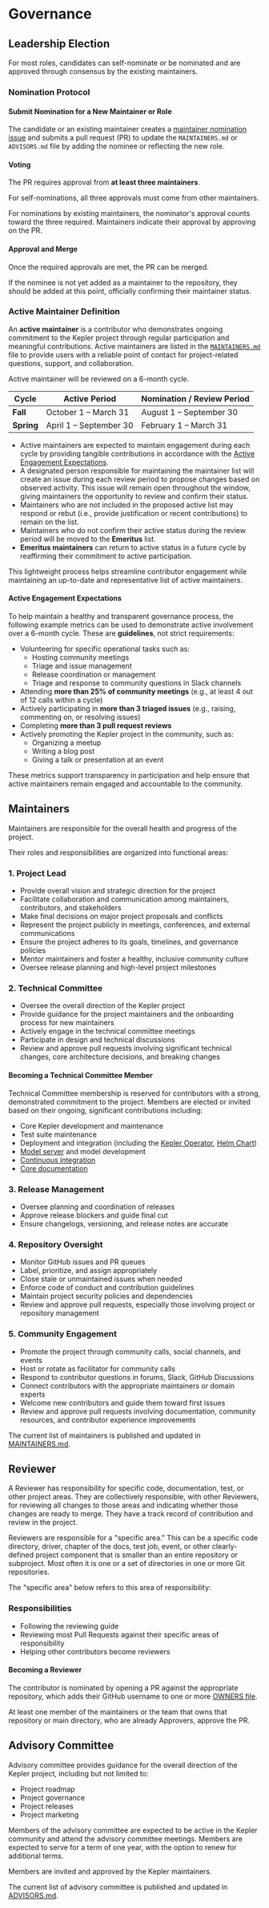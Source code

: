# Governance

## Leadership Election

For most roles, candidates can self-nominate or be nominated
and are approved through consensus by the existing maintainers.

### Nomination Protocol

#### Submit Nomination for a New Maintainer or Role

The candidate or an existing maintainer creates a [maintainer nomination issue](.github/ISSUE_TEMPLATE/maintainer_nominate.yaml) and submits a pull request (PR) to update the `MAINTAINERS.md`
or `ADVISORS.md` file by adding the nominee or reflecting the new role.

#### Voting

The PR requires approval from **at least three maintainers**.

For self-nominations, all three approvals must come from other maintainers.

For nominations by existing maintainers, the nominator's approval counts toward the three required.
Maintainers indicate their approval by approving on the PR.

#### Approval and Merge

Once the required approvals are met, the PR can be merged.

If the nominee is not yet added as a maintainer to the repository,
they should be added at this point,
officially confirming their maintainer status.

### Active Maintainer Definition

An **active maintainer** is a contributor who demonstrates ongoing commitment
to the Kepler project through regular participation and meaningful contributions.
Active maintainers are listed in the [`MAINTAINERS.md`](https://github.com/sustainable-computing-io/kepler/blob/main/MAINTAINERS.md)
file to provide users with a reliable point of contact for project-related questions,
support, and collaboration.

Active maintainer will be reviewed on a 6-month cycle.

| **Cycle** | **Active Period**         | **Nomination / Review Period**       |
|-----------|---------------------------|--------------------------------------|
| **Fall**  | October 1 – March 31      | August 1 – September 30              |
| **Spring**| April 1 – September 30    | February 1 – March 31                |

- Active maintainers are expected to maintain engagement during each cycle by providing tangible contributions in accordance with the [Active Engagement Expectations](#active-engagement-expectations).
- A designated person responsible for maintaining the maintainer list will create an issue during each review period to propose changes based on observed activity. This issue will remain open throughout the window, giving maintainers the opportunity to review and confirm their status.
- Maintainers who are not included in the proposed active list may respond or rebut (i.e., provide justification or recent contributions) to remain on the list.
- Maintainers who do not confirm their active status during the review period will be moved to the **Emeritus** list.
- **Emeritus maintainers** can return to active status in a future cycle by reaffirming their commitment to active participation.

This lightweight process helps streamline contributor engagement while maintaining an up-to-date and representative list of active maintainers.

#### Active Engagement Expectations

To help maintain a healthy and transparent governance process, the following example metrics can be used to demonstrate active involvement over a 6-month cycle. These are **guidelines**, not strict requirements:

- Volunteering for specific operational tasks such as:
  - Hosting community meetings
  - Triage and issue management
  - Release coordination or management
  - Triage and response to community questions in Slack channels
- Attending **more than 25% of community meetings** (e.g., at least 4 out of 12 calls within a cycle)
- Actively participating in **more than 3 triaged issues** (e.g., raising, commenting on, or resolving issues)
- Completing **more than 3 pull request reviews**
- Actively promoting the Kepler project in the community, such as:
  - Organizing a meetup
  - Writing a blog post
  - Giving a talk or presentation at an event

These metrics support transparency in participation and help ensure that active maintainers remain engaged and accountable to the community.

## Maintainers

Maintainers are responsible for the overall health and progress of the project.

Their roles and responsibilities are organized into functional areas:

### 1. Project Lead

- Provide overall vision and strategic direction for the project
- Facilitate collaboration and communication among maintainers,
  contributors, and stakeholders
- Make final decisions on major project proposals and conflicts
- Represent the project publicly in meetings, conferences, and external communications
- Ensure the project adheres to its goals, timelines, and governance policies
- Mentor maintainers and foster a healthy, inclusive community culture
- Oversee release planning and high-level project milestones

### 2. Technical Committee

- Oversee the overall direction of the Kepler project
- Provide guidance for the project maintainers and the onboarding process for
  new maintainers
- Actively engage in the technical committee meetings
- Participate in design and technical discussions
- Review and approve pull requests involving significant technical changes,
  core architecture decisions, and breaking changes

#### Becoming a Technical Committee Member

Technical Committee membership is reserved for contributors with a strong,
demonstrated commitment to the project.
Members are elected or invited based on their ongoing,
significant contributions including:

- Core Kepler development and maintenance
- Test suite maintenance
- Deployment and integration (including
  the [Kepler Operator](https://github.com/sustainable-computing-io/kepler-operator),
  [Helm Chart](https://github.com/sustainable-computing-io/kepler-helm-chart))
- [Model server](https://github.com/sustainable-computing-io/kepler-model-server)
  and model development
- [Continuous integration](https://github.com/sustainable-computing-io/kepler-action)
- [Core documentation](https://github.com/sustainable-computing-io/kepler-doc)

### 3. Release Management

- Oversee planning and coordination of releases
- Approve release blockers and guide final cut
- Ensure changelogs, versioning, and release notes are accurate

### 4. Repository Oversight

- Monitor GitHub issues and PR queues
- Label, prioritize, and assign appropriately
- Close stale or unmaintained issues when needed
- Enforce code of conduct and contribution guidelines
- Maintain project security policies and dependencies
- Review and approve pull requests,
  especially those involving project or repository management

### 5. Community Engagement

- Promote the project through community calls, social channels, and events
- Host or rotate as facilitator for community calls
- Respond to contributor questions in forums, Slack, GitHub Discussions
- Connect contributors with the appropriate maintainers or domain experts
- Welcome new contributors and guide them toward first issues
- Review and approve pull requests involving documentation,
  community resources, and contributor experience improvements

The current list of maintainers is published and updated in
[MAINTAINERS.md](./MAINTAINERS.md).

## Reviewer

A Reviewer has responsibility for specific code, documentation, test,
or other project areas.
They are collectively responsible, with other Reviewers,
for reviewing all changes to those areas and indicating whether
those changes are ready to merge.
They have a track record of contribution and review in the project.

Reviewers are responsible for a "specific area."
This can be a specific code directory, driver, chapter of the docs,
test job, event, or other clearly-defined project component
that is smaller than an entire repository or subproject.
Most often it is one or a set of directories in one or more Git repositories.

The "specific area" below refers to this area of responsibility:

### Responsibilities

- Following the reviewing guide
- Reviewing most Pull Requests against their specific areas of responsibility
- Helping other contributors become reviewers

#### Becoming a Reviewer

The contributor is nominated by opening a PR against the appropriate repository,
which adds their GitHub username to
one or more [OWNERS file](https://www.kubernetes.dev/docs/guide/owners/).

At least one member of the maintainers or the team
that owns that repository or main directory,
who are already Approvers, approve the PR.

## Advisory Committee

Advisory committee provides guidance for the overall direction of the Kepler
project, including but not limited to:

- Project roadmap
- Project governance
- Project releases
- Project marketing

Members of the advisory committee are expected to be active in the Kepler
community and attend the advisory committee meetings. Members are expected to
serve for a term of one year, with the option to renew for additional terms.

Members are invited and approved by the Kepler maintainers.

The current list of advisory committee is published and updated in
[ADVISORS.md](./ADVISORS.md).
